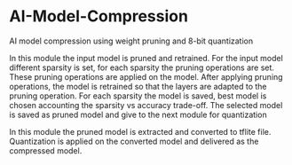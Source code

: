# AI-Model-Compression
AI model compression using weight pruning and 8-bit quantization


In this module the input model is pruned and retrained. For the input model different sparsity is set, for each sparsity the pruning 
operations are set. These pruning operations are applied on the model. After applying pruning operations, the model is retrained so 
that the layers are adapted to the pruning operation. For each sparsity the model is saved, best model is chosen accounting the 
sparsity vs accuracy trade-off. The selected model is saved as pruned model and give to the next module for quantization



In this module the pruned model is extracted and converted to tflite file. Quantization is applied on the converted model and delivered 
as the compressed model.
